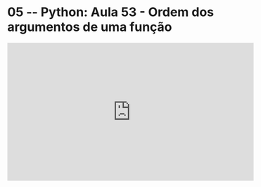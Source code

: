 # 05 -- Python: Aula 53 - Ordem dos argumentos de uma função

<iframe 
        width="560" 
        height="315" 
        src="https://www.youtube.com/embed/ytdp7ef7FR8" 
        title="YouTube video player" 
        frameborder="0" 
        allow="accelerometer; autoplay; clipboard-write; encrypted-media; gyroscope; picture-in-picture" 
        allowfullscreen
        >
</iframe>

